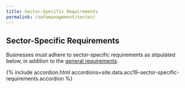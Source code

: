 ```yaml
---
title: Sector-Specific Requirements
permalink: /safemanagement/sector/
---
```


## Sector-Specific Requirements

Businesses must adhere to sector-specific requirements as stipulated below, in addition to the [general requirements](/safemanagement/general/).

{% include accordion.html accordions=site.data.acc19-sector-specific-requirements.accordion %}
